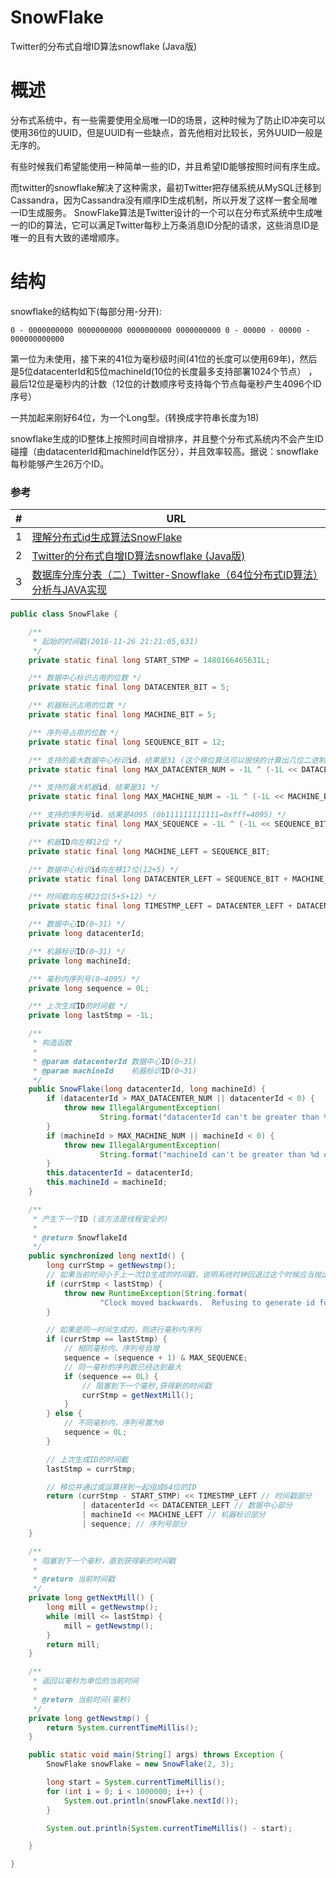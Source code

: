 # SnowFlake
Twitter的分布式自增ID算法snowflake (Java版)

# 概述

分布式系统中，有一些需要使用全局唯一ID的场景，这种时候为了防止ID冲突可以使用36位的UUID，但是UUID有一些缺点，首先他相对比较长，另外UUID一般是无序的。

有些时候我们希望能使用一种简单一些的ID，并且希望ID能够按照时间有序生成。

而twitter的snowflake解决了这种需求，最初Twitter把存储系统从MySQL迁移到Cassandra，因为Cassandra没有顺序ID生成机制，所以开发了这样一套全局唯一ID生成服务。
SnowFlake算法是Twitter设计的一个可以在分布式系统中生成唯一的ID的算法，它可以满足Twitter每秒上万条消息ID分配的请求，这些消息ID是唯一的且有大致的递增顺序。

# 结构

snowflake的结构如下(每部分用-分开):

```
0 - 0000000000 0000000000 0000000000 0000000000 0 - 00000 - 00000 - 000000000000
```

第一位为未使用，接下来的41位为毫秒级时间(41位的长度可以使用69年)，然后是5位datacenterId和5位machineId(10位的长度最多支持部署1024个节点） ，最后12位是毫秒内的计数（12位的计数顺序号支持每个节点每毫秒产生4096个ID序号）

一共加起来刚好64位，为一个Long型。(转换成字符串长度为18)

snowflake生成的ID整体上按照时间自增排序，并且整个分布式系统内不会产生ID碰撞（由datacenterId和machineId作区分），并且效率较高。据说：snowflake每秒能够产生26万个ID。


### 参考
|#|URL|
|---|----|
|1|[理解分布式id生成算法SnowFlake](https://segmentfault.com/a/1190000011282426)|
|2|[Twitter的分布式自增ID算法snowflake (Java版)](https://www.cnblogs.com/relucent/p/4955340.html)|
|3|[数据库分库分表（二）Twitter-Snowflake（64位分布式ID算法）分析与JAVA实现](https://www.jianshu.com/p/80e68ae9e3a4)|

```java
public class SnowFlake {

    /**
     * 起始的时间戳(2016-11-26 21:21:05,631)
     */
    private static final long START_STMP = 1480166465631L;

    /** 数据中心标识占用的位数 */
    private static final long DATACENTER_BIT = 5;

    /** 机器标识占用的位数 */
    private static final long MACHINE_BIT = 5;

    /** 序列号占用的位数 */
    private static final long SEQUENCE_BIT = 12;

    /** 支持的最大数据中心标识id，结果是31 (这个移位算法可以很快的计算出几位二进制数所能表示的最大十进制数) */
    private static final long MAX_DATACENTER_NUM = -1L ^ (-1L << DATACENTER_BIT);

    /** 支持的最大机器id，结果是31 */
    private static final long MAX_MACHINE_NUM = -1L ^ (-1L << MACHINE_BIT);

    /** 支持的序列号id，结果是4095 (0b111111111111=0xfff=4095) */
    private static final long MAX_SEQUENCE = -1L ^ (-1L << SEQUENCE_BIT);

    /** 机器ID向左移12位 */
    private static final long MACHINE_LEFT = SEQUENCE_BIT;

    /** 数据中心标识id向左移17位(12+5) */
    private static final long DATACENTER_LEFT = SEQUENCE_BIT + MACHINE_BIT;

    /** 时间截向左移22位(5+5+12) */
    private static final long TIMESTMP_LEFT = DATACENTER_LEFT + DATACENTER_BIT;

    /** 数据中心ID(0~31) */
    private long datacenterId;

    /** 机器标识ID(0~31) */
    private long machineId;

    /** 毫秒内序列号(0~4095) */
    private long sequence = 0L;

    /** 上次生成ID的时间截 */
    private long lastStmp = -1L;

    /**
     * 构造函数
     * 
     * @param datacenterId 数据中心ID(0~31)
     * @param machineId    机器标识ID(0~31)
     */
    public SnowFlake(long datacenterId, long machineId) {
        if (datacenterId > MAX_DATACENTER_NUM || datacenterId < 0) {
            throw new IllegalArgumentException(
                    String.format("datacenterId can't be greater than %d or less than 0", MAX_DATACENTER_NUM));
        }
        if (machineId > MAX_MACHINE_NUM || machineId < 0) {
            throw new IllegalArgumentException(
                    String.format("machineId can't be greater than %d or less than 0", MAX_MACHINE_NUM));
        }
        this.datacenterId = datacenterId;
        this.machineId = machineId;
    }

    /**
     * 产生下一个ID (该方法是线程安全的)
     *
     * @return SnowflakeId
     */
    public synchronized long nextId() {
        long currStmp = getNewstmp();
        // 如果当前时间小于上一次ID生成的时间戳，说明系统时钟回退过这个时候应当抛出异常
        if (currStmp < lastStmp) {
            throw new RuntimeException(String.format(
                    "Clock moved backwards.  Refusing to generate id for %d milliseconds", lastStmp - currStmp));
        }

        // 如果是同一时间生成的，则进行毫秒内序列
        if (currStmp == lastStmp) {
            // 相同毫秒内，序列号自增
            sequence = (sequence + 1) & MAX_SEQUENCE;
            // 同一毫秒的序列数已经达到最大
            if (sequence == 0L) {
                // 阻塞到下一个毫秒,获得新的时间戳
                currStmp = getNextMill();
            }
        } else {
            // 不同毫秒内，序列号置为0
            sequence = 0L;
        }

        // 上次生成ID的时间截
        lastStmp = currStmp;

        // 移位并通过或运算拼到一起组成64位的ID
        return (currStmp - START_STMP) << TIMESTMP_LEFT // 时间戳部分
                | datacenterId << DATACENTER_LEFT // 数据中心部分
                | machineId << MACHINE_LEFT // 机器标识部分
                | sequence; // 序列号部分
    }

    /**
     * 阻塞到下一个毫秒，直到获得新的时间戳
     * 
     * @return 当前时间戳
     */
    private long getNextMill() {
        long mill = getNewstmp();
        while (mill <= lastStmp) {
            mill = getNewstmp();
        }
        return mill;
    }

    /**
     * 返回以毫秒为单位的当前时间
     * 
     * @return 当前时间(毫秒)
     */
    private long getNewstmp() {
        return System.currentTimeMillis();
    }

    public static void main(String[] args) throws Exception {
        SnowFlake snowFlake = new SnowFlake(2, 3);

        long start = System.currentTimeMillis();
        for (int i = 0; i < 1000000; i++) {
            System.out.println(snowFlake.nextId());
        }

        System.out.println(System.currentTimeMillis() - start);

    }

}


